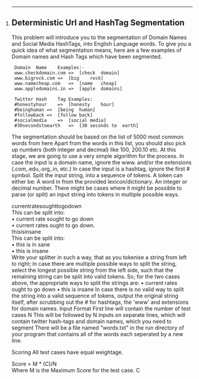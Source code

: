 1.
	-------------------------
	Deterministic	Url	and	HashTag	Segmentation	
	-------------------------
	This	problem	will	introduce	you	to	the	segmentation	of	Domain	Names	and	Social	Media	HashTags,	into	English	Language	words.	To	give	you	a	quick	idea	of	what	segmentation	means,	here	are	a	few	examples	of	Domain	names	and	Hash	Tags	which	have	been	segmented.		
		
		Domain	Name	Examples:-		
		www.checkdomain.com	=>	[check	domain]		
		www.bigrock.com	=>	[big	rock]		
		www.namecheap.com	=>	[name	cheap]	
		www.appledomains.in	=>	[apple	domains]	
		
		Twitter	Hash	Tag	Examples:	
		#honestyhour	=>	[honesty	hour]	
		#beinghuman	=>	[being	human]	
		#followback	=>	[follow	back]	
		#socialmedia	=>	[social	media]	
		#30secondstoearth	=>	[30	seconds	to	earth]	
		
	The	segmentation	should	be	based	on	the	list	of	5000	most	common	words	from	here	Apart	from	the	words	in	this	list,	you	should	also	pick	up	numbers	(both	integer	and	decimal)	like	100,	200.10	etc.		At	this	stage,	we	are	going	to	use	a	very	simple	algorithm	for	the	process.	In	case	the	input	is	a	domain	name,	ignore	the	www.	and/or	the	extensions	(.com,.edu,.org,.in,	etc.)	In	case	the	input	is	a	hashtag,	ignore	the	first	#	symbol.	Split	the	input	string,	into	a	sequence	of	tokens.	A	token	can	either	be:		A	word	in	from	the	provided	lexicon/dictionary.	An	integer	or	decimal	number.		There	might	be	cases	where	it	might	be	possible	to	parse	(or	split)	an	input	string	into	tokens	in	multiple	possible	ways.							
	
	currentratesoughttogodown			
	This	can	be	split	into:	
		• current	rate	sought	to	go	down	
		• current	rates	ought	to	go	down.		
	thisisinsane		
	This	can	be	split	into:	
		• this	is	in	sane	
		• this	is	insane		
Write	your	splitter	in	such	a	way,	that	as	you	tokenise	a	string	from	left	to	right;	in	case	there	are	multiple	possible	ways	to	split	the	string,		select	the	longest	possible	string	from	the	left	side,	such	that	the	remaining	string	can	be	split	into	valid	tokens.	So,	for	the	two	cases	above,	the	appropriate	ways	to	split	the	strings	are:		• current	rates	ought	to	go	down	• this	is	insane		In	case	there	is	no	valid	way	to	split	the	string	into	a	valid	sequence	of	tokens,	output	the	original	string	itself,	after	scrubbing	out	the	#	for	hashtags,	the	'www'	and	extensions	for	domain	names.		Input	Format		First	line	will	contain	the	number	of	test	cases	N		This	will	be	followed	by	N	inputs	on	separate	lines,	which	will	contain	twitter	hash-tags	and	domain	names,	which	you	need	to	segment		There	will	be	a	file	named	"words.txt"	in	the	run	directory	of	your	program	that	contains	all	of	the	words	each	seperated	by	a	new	line.	
	
	Scoring		All	test	cases	have	equal	weightage.	

	Score	=	M	*	(C)/N	
	Where	M	is	the	Maximum	Score	for	the	test	case.	C
